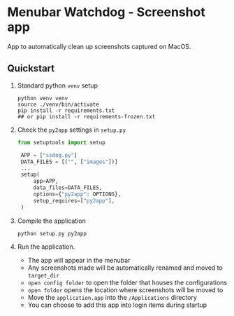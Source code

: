 # Menubar Watchdog - Screenshot app

App to automatically clean up screenshots captured on MacOS.

## Quickstart

1. Standard python `venv` setup

   ```shell
   python venv venv
   source ./venv/bin/activate
   pip install -r requirements.txt
   ## or pip install -r requirements-frozen.txt

   ```

1. Check the `py2app` settings in `setup.py`

   ```python
   from setuptools import setup

    APP = ["ssdog.py"]
    DATA_FILES = [("", ["images"])]
    ...
    setup(
        app=APP,
        data_files=DATA_FILES,
        options={"py2app": OPTIONS},
        setup_requires=["py2app"],
    )

   ```

1. Compile the application

   ```shell
   python setup.py py2app
   ```

1. Run the application.

   - The app will appear in the menubar
   - Any screenshots made will be automatically renamed and moved
     to `target_dir`
   - `open config folder` to open the folder that houses the configurations
   - `open folder` opens the location where screenshots will be moved to
   - Move the `application.app` into the `/Applications` directory
   - You can choose to add this app into login items during startup
